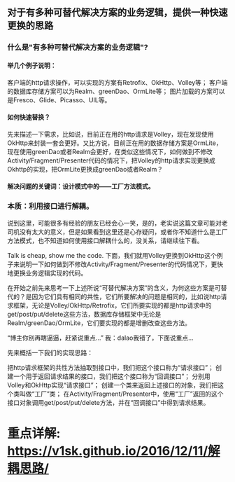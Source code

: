 ## 对于有多种可替代解决方案的业务逻辑，提供一种快速更换的思路

### 什么是"有多种可替代解决方案的业务逻辑"?
#### 举几个例子说明：

客户端的http请求操作，可以实现的方案有Retrofix、OkHttp、Volley等；
客户端的数据库存储方案可以为Realm、greenDao、OrmLite等；
图片加载的方案可以是Fresco、Glide、Picasso、UIL等。
#### 如何快速替换？
先来描述一下需求，比如说，目前正在用的http请求是Volley，现在发现使用OkHttp来封装一套会更好。又比方说，目前正在用的数据存储方案是OrmLite，现在使用greenDao或者Realm会更好，在类似这些情况下，如何做到不修改Activity/Fragment/Presenter代码的情况下，把Volley的http请求实现更换成Okhttp的实现，把OrmLite更换成greenDao或者Realm？

#### 解决问题的关键词：设计模式中的——工厂方法模式。
### 本质：利用接口进行解耦。

说到这里，可能很多有经验的朋友已经会心一笑，是的，老实说这篇文章可能对老司机没有太大的意义，但是如果看到这里还是心存疑问，或者你不知道什么是工厂方法模式，也不知道如何使用接口解耦什么的，没关系，请继续往下看。

Talk is cheap, show me the code.
下面，我们就用Volley更换到OkHttp这个例子来说明一下如何做到不修改Activity/Fragment/Presenter的代码情况下，更快地更换业务逻辑实现的代码。

在开始之前先来思考一下上述所说“可替代解决方案”的含义，为何这些方案是可替代的？是因为它们具有相同的共性，它们所要解决的问题是相同的，比如说http请求框架，无论是Volley/OkHttp/Retrofix，它们所要实现的都是http请求中的get/post/put/delete这些方法，数据库存储框架中无论是Realm/greenDao/OrmLite，它们要实现的都是增删改查这些方法。

“博主你别再瞎逼逼，赶紧说重点…”
我：dalao我错了，下面说重点…

先来概括一下我们的实现思路：

把http请求框架的共性方法抽取到接口中，我们把这个接口称为“请求接口”；
创建一个用于返回请求结果的接口，我们把这个接口称为“回调接口”；
分别用Volley和OkHttp实现“请求接口”；
创建一个类来返回上述接口的对象，我们把这个类叫做“工厂”类；
在Activity/Fragment/Presenter中，使用“工厂”返回的这个接口对象调用get/post/put/delete方法，并在“回调接口”中得到请求结果。
# 重点详解: https://v1sk.github.io/2016/12/11/解耦思路/
